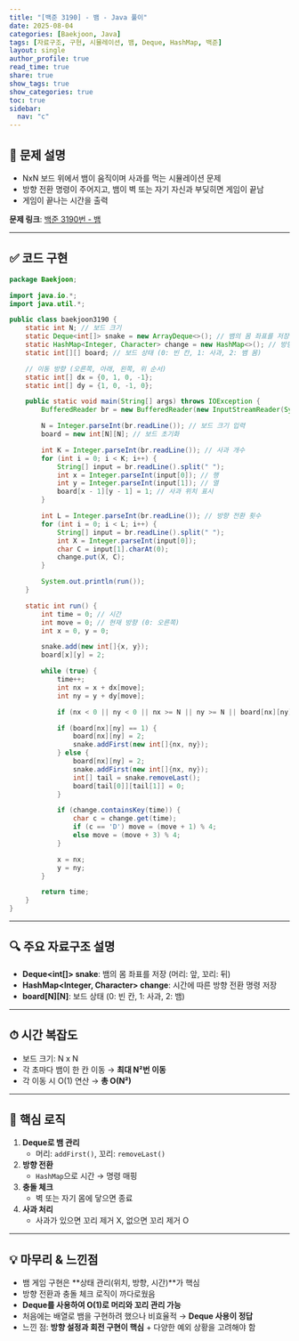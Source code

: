 ```yaml
---
title: "[백준 3190] - 뱀 - Java 풀이"
date: 2025-08-04
categories: [Baekjoon, Java]
tags: [자료구조, 구현, 시뮬레이션, 뱀, Deque, HashMap, 백준]
layout: single
author_profile: true
read_time: true
share: true
show_tags: true
show_categories: true
toc: true
sidebar:
  nav: "c"
---
```


## 📌 문제 설명

- NxN 보드 위에서 뱀이 움직이며 사과를 먹는 시뮬레이션 문제
- 방향 전환 명령이 주어지고, 뱀이 벽 또는 자기 자신과 부딪히면 게임이 끝남
- 게임이 끝나는 시간을 출력

**문제 링크**: [백준 3190번 - 뱀](https://www.acmicpc.net/problem/3190)

---

## ✅ 코드 구현

```java
package Baekjoon;

import java.io.*;
import java.util.*;

public class baekjoon3190 {
    static int N; // 보드 크기
    static Deque<int[]> snake = new ArrayDeque<>(); // 뱀의 몸 좌표를 저장 (머리: 앞, 꼬리: 뒤)
    static HashMap<Integer, Character> change = new HashMap<>(); // 방향 전환 정보 저장 (시간 -> 'L' 또는 'D')
    static int[][] board; // 보드 상태 (0: 빈 칸, 1: 사과, 2: 뱀 몸)

    // 이동 방향 (오른쪽, 아래, 왼쪽, 위 순서)
    static int[] dx = {0, 1, 0, -1};
    static int[] dy = {1, 0, -1, 0};

    public static void main(String[] args) throws IOException {
        BufferedReader br = new BufferedReader(new InputStreamReader(System.in));

        N = Integer.parseInt(br.readLine()); // 보드 크기 입력
        board = new int[N][N]; // 보드 초기화

        int K = Integer.parseInt(br.readLine()); // 사과 개수
        for (int i = 0; i < K; i++) {
            String[] input = br.readLine().split(" ");
            int x = Integer.parseInt(input[0]); // 행
            int y = Integer.parseInt(input[1]); // 열
            board[x - 1][y - 1] = 1; // 사과 위치 표시
        }

        int L = Integer.parseInt(br.readLine()); // 방향 전환 횟수
        for (int i = 0; i < L; i++) {
            String[] input = br.readLine().split(" ");
            int X = Integer.parseInt(input[0]);
            char C = input[1].charAt(0);
            change.put(X, C);
        }

        System.out.println(run());
    }

    static int run() {
        int time = 0; // 시간
        int move = 0; // 현재 방향 (0: 오른쪽)
        int x = 0, y = 0;

        snake.add(new int[]{x, y});
        board[x][y] = 2;

        while (true) {
            time++;
            int nx = x + dx[move];
            int ny = y + dy[move];

            if (nx < 0 || ny < 0 || nx >= N || ny >= N || board[nx][ny] == 2) break;

            if (board[nx][ny] == 1) {
                board[nx][ny] = 2;
                snake.addFirst(new int[]{nx, ny});
            } else {
                board[nx][ny] = 2;
                snake.addFirst(new int[]{nx, ny});
                int[] tail = snake.removeLast();
                board[tail[0]][tail[1]] = 0;
            }

            if (change.containsKey(time)) {
                char c = change.get(time);
                if (c == 'D') move = (move + 1) % 4;
                else move = (move + 3) % 4;
            }

            x = nx;
            y = ny;
        }

        return time;
    }
}
```

---

## 🔍 주요 자료구조 설명

- **Deque<int[]> snake**: 뱀의 몸 좌표를 저장 (머리: 앞, 꼬리: 뒤)
- **HashMap<Integer, Character> change**: 시간에 따른 방향 전환 명령 저장
- **board[N][N]**: 보드 상태 (0: 빈 칸, 1: 사과, 2: 뱀)

---

## ⏱ 시간 복잡도

- 보드 크기: N x N
- 각 초마다 뱀이 한 칸 이동 → **최대 N²번 이동**
- 각 이동 시 O(1) 연산 → **총 O(N²)**

---

## 🧠 핵심 로직

1. **Deque로 뱀 관리**
   - 머리: `addFirst()`, 꼬리: `removeLast()`
2. **방향 전환**
   - `HashMap`으로 시간 → 명령 매핑
3. **충돌 체크**
   - 벽 또는 자기 몸에 닿으면 종료
4. **사과 처리**
   - 사과가 있으면 꼬리 제거 X, 없으면 꼬리 제거 O

---

## 💡 마무리 & 느낀점

- 뱀 게임 구현은 **상태 관리(위치, 방향, 시간)**가 핵심
- 방향 전환과 충돌 체크 로직이 까다로웠음
- **Deque를 사용하여 O(1)로 머리와 꼬리 관리 가능**
- 처음에는 배열로 뱀을 구현하려 했으나 비효율적 → **Deque 사용이 정답**
- 느낀 점: **방향 설정과 회전 구현이 핵심** + 다양한 예외 상황을 고려해야 함
